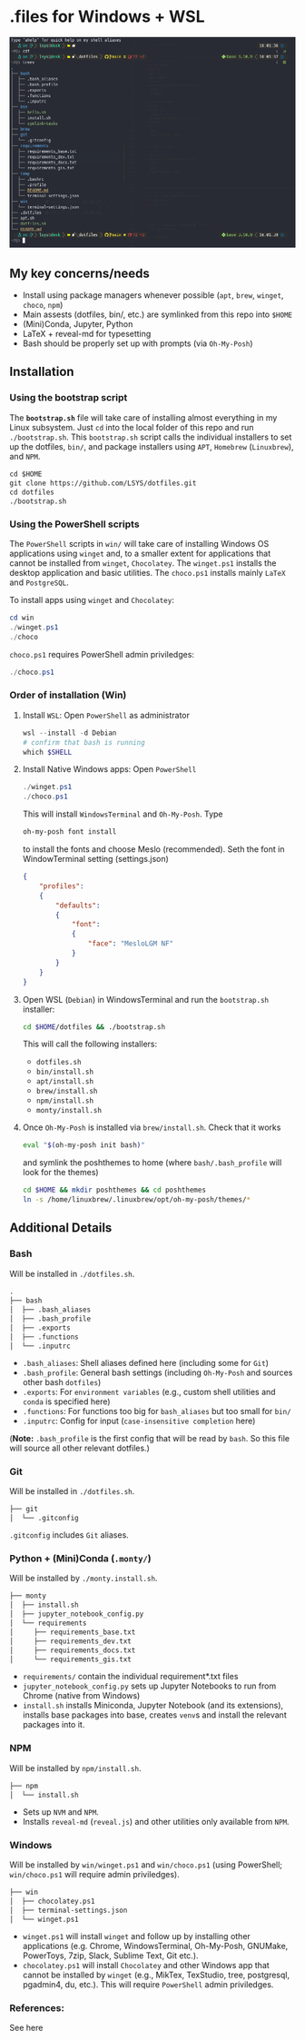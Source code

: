 # .files for Windows + WSL
![alt text](misc/img/mugshot.png)

## My key concerns/needs

* Install using package managers whenever possible (`apt`, `brew`, `winget`, `choco`, `npm`)
* Main assests (dotfiles, bin/, etc.) are symlinked from this repo into `$HOME`
* (Mini)Conda, Jupyter, Python
* LaTeX + reveal-md for typesetting
* Bash should be properly set up with prompts (via `Oh-My-Posh`)

## Installation

### Using the bootstrap script
The **`bootstrap.sh`** file will take care of installing almost everything in my Linux subsystem. Just `cd` into the local folder of this repo and run `./bootstrap.sh`. This `bootstrap.sh` script calls the individual installers to set up the dotfiles, `bin/`, and package installers using `APT`, `Homebrew` (`Linuxbrew`), and `NPM`.

```shell
cd $HOME 
git clone https://github.com/LSYS/dotfiles.git
cd dotfiles
./bootstrap.sh
```

### Using the PowerShell scripts
The `PowerShell` scripts in `win/` will take care of installing Windows OS applications using `winget` and, to a smaller extent for applications that cannot be installed from `winget`, `Chocolatey`. The `winget.ps1` installs the desktop application and basic utilities. The `choco.ps1` installs mainly `LaTeX` and `PostgreSQL`.

To install apps using `winget` and `Chocolatey`:
```PowerShell
cd win
./winget.ps1
./choco
```

`choco.ps1` requires PowerShell admin priviledges:
```PowerShell
./choco.ps1
```

### Order of installation (Win)

1. Install `WSL`: Open `PowerShell` as administrator 
    ```PowerShell
    wsl --install -d Debian
    # confirm that bash is running
    which $SHELL
    ```
  
1. Install Native Windows apps: Open `PowerShell`
    ```PowerShell
    ./winget.ps1
    ./choco.ps1
    ```
    This will install `WindowsTerminal` and `Oh-My-Posh`. Type
    ```PowerShell
    oh-my-posh font install
    ```
    to install the fonts and choose Meslo (recommended). Seth the font in WindowTerminal setting (settings.json)
    ```json
    {
        "profiles":
        {
            "defaults":
            {
                "font":
                {
                    "face": "MesloLGM NF"
                }
            }
        }
    }
    ```
3. Open WSL (`Debian`) in WindowsTerminal and run the `bootstrap.sh` installer:
    ```bash
    cd $HOME/dotfiles && ./bootstrap.sh
    ```
    This will call the following installers:
    * `dotfiles.sh`
    * `bin/install.sh`
    * `apt/install.sh`
    * `brew/install.sh`
    * `npm/install.sh`
    * `monty/install.sh`

4. Once `Oh-My-Posh` is installed via `brew/install.sh`. Check that it works
    ```bash
    eval "$(oh-my-posh init bash)"
    ```
    and symlink the poshthemes to home (where `bash/.bash_profile` will look for the themes)
    ```bash
    cd $HOME && mkdir poshthemes && cd poshthemes
    ln -s /home/linuxbrew/.linuxbrew/opt/oh-my-posh/themes/* 
    ```

## Additional Details

### Bash

Will be installed in `./dotfiles.sh`.
```console
.
├── bash
│  ├── .bash_aliases
│  ├── .bash_profile
│  ├── .exports
│  ├── .functions
│  └── .inputrc
```

* `.bash_aliases`: Shell aliases defined here (including some for `Git`)
* `.bash_profile`: General bash settings (including `Oh-My-Posh` and sources other bash `dotfiles`)
* `.exports`: For `environment variables` (e.g., custom shell utilities and `conda` is specified here)
* `.functions`: For functions too big for `bash_aliases` but too small for `bin/`
* `.inputrc`: Config for input (`case-insensitive completion` here) 

(**Note:** `.bash_profile` is the first config that will be read by `bash`. So this file will source all other relevant dotfiles.)

### Git

Will be installed in `./dotfiles.sh`.

```Console
├── git
│  └── .gitconfig
```

`.gitconfig` includes `Git` aliases.

### Python + (Mini)Conda (`.monty/`)

Will be installed by `./monty.install.sh`.
```console
├── monty
│  ├── install.sh
│  ├── jupyter_notebook_config.py
│  └── requirements
│     ├── requirements_base.txt
│     ├── requirements_dev.txt
│     ├── requirements_docs.txt
│     └── requirements_gis.txt
```

* `requirements/` contain the individual requirement*.txt files
* `jupyter_notebook_config.py` sets up Jupyter Notebooks to run from Chrome (native from Windows)
* `install.sh` installs Miniconda, Jupyter Notebook (and its extensions), installs base packages into base, creates `venv`s and install the relevant packages into it.

### NPM

Will be installed by `npm/install.sh`.
```console
├── npm
│  └── install.sh
```

* Sets up `NVM` and `NPM`. 
* Installs `reveal-md` (`reveal.js`) and other utilities only available from `NPM`.

### Windows

Will be installed by `win/winget.ps1` and `win/choco.ps1` (using PowerShell; `win/choco.ps1` will require admin priviledges).

```console
├── win
│  ├── chocolatey.ps1
│  ├── terminal-settings.json
│  └── winget.ps1
```

* `winget.ps1` will install `winget` and follow up by installing other applications (e.g. Chrome, WindowsTerminal, Oh-My-Posh, GNUMake, PowerToys, 7zip, Slack, Sublime Text, Git etc.).
* `chocolatey.ps1` will install `Chocolatey` and other Windows app that cannot be installed by `winget` (e.g., MikTex, TexStudio, tree, postgresql, pgadmin4, du, etc.). This will require `PowerShell` admin priviledges. 


### References:

See here
